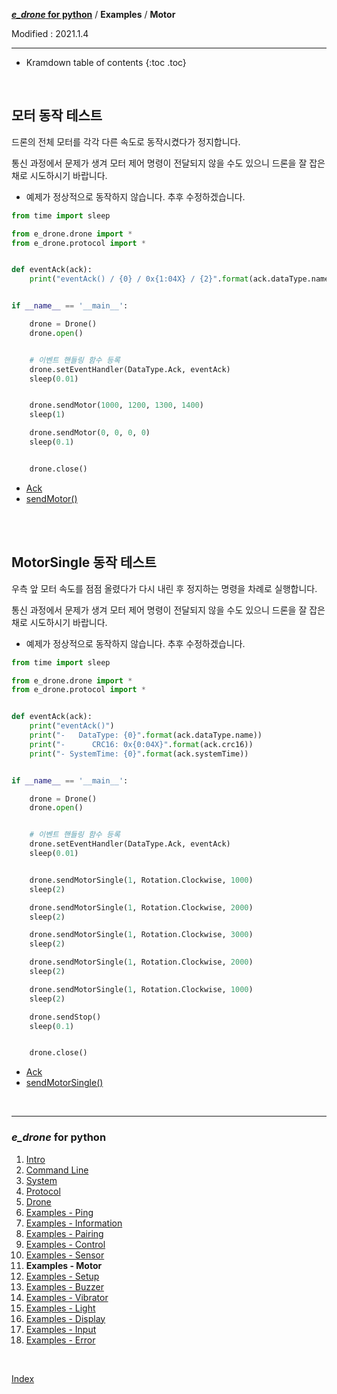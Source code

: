 **[*e_drone* for python](index.md)** / **Examples** / **Motor**

Modified : 2021.1.4

---

* Kramdown table of contents
{:toc .toc}

<br>


<a name="Motor"></a>
## 모터 동작 테스트

드론의 전체 모터를 각각 다른 속도로 동작시켰다가 정지합니다.

통신 과정에서 문제가 생겨 모터 제어 명령이 전달되지 않을 수도 있으니 드론을 잘 잡은 채로 시도하시기 바랍니다.

* 예제가 정상적으로 동작하지 않습니다. 추후 수정하겠습니다.

```py
from time import sleep

from e_drone.drone import *
from e_drone.protocol import *


def eventAck(ack):
    print("eventAck() / {0} / 0x{1:04X} / {2}".format(ack.dataType.name, ack.crc16, ack.systemTime))


if __name__ == '__main__':

    drone = Drone()
    drone.open()


    # 이벤트 핸들링 함수 등록
    drone.setEventHandler(DataType.Ack, eventAck)
    sleep(0.01)


    drone.sendMotor(1000, 1200, 1300, 1400)
    sleep(1)

    drone.sendMotor(0, 0, 0, 0)
    sleep(0.1)


    drone.close()
```

- [Ack](04_protocol.md#Ack)
- [sendMotor()](05_drone.md#sendMotor)


<br>
<br>


<a name="MotorSingle"></a>
## MotorSingle 동작 테스트

우측 앞 모터 속도를 점점 올렸다가 다시 내린 후 정지하는 명령을 차례로 실행합니다.

통신 과정에서 문제가 생겨 모터 제어 명령이 전달되지 않을 수도 있으니 드론을 잘 잡은 채로 시도하시기 바랍니다.

* 예제가 정상적으로 동작하지 않습니다. 추후 수정하겠습니다.

```py
from time import sleep

from e_drone.drone import *
from e_drone.protocol import *


def eventAck(ack):
    print("eventAck()")
    print("-   DataType: {0}".format(ack.dataType.name))
    print("-      CRC16: 0x{0:04X}".format(ack.crc16))
    print("- SystemTime: {0}".format(ack.systemTime))


if __name__ == '__main__':

    drone = Drone()
    drone.open()


    # 이벤트 핸들링 함수 등록
    drone.setEventHandler(DataType.Ack, eventAck)
    sleep(0.01)


    drone.sendMotorSingle(1, Rotation.Clockwise, 1000)
    sleep(2)

    drone.sendMotorSingle(1, Rotation.Clockwise, 2000)
    sleep(2)

    drone.sendMotorSingle(1, Rotation.Clockwise, 3000)
    sleep(2)

    drone.sendMotorSingle(1, Rotation.Clockwise, 2000)
    sleep(2)

    drone.sendMotorSingle(1, Rotation.Clockwise, 1000)
    sleep(2)

    drone.sendStop()
    sleep(0.1)


    drone.close()
```

- [Ack](04_protocol.md#Ack)
- [sendMotorSingle()](05_drone.md#sendMotorSingle)


<br>

---

<h3><i>e_drone</i> for python</H3>

 1. [Intro](01_intro.md)
 2. [Command Line](02_commandline.md)
 3. [System](03_system.md)
 4. [Protocol](04_protocol.md)
 5. [Drone](05_drone.md)
 6. [Examples - Ping](examples_01_ping.md)
 7. [Examples - Information](examples_02_information.md)
 8. [Examples - Pairing](examples_03_pairing.md)
 9. [Examples - Control](examples_04_control.md)
10. [Examples - Sensor](examples_05_sensor.md)
11. **Examples - Motor**
12. [Examples - Setup](examples_07_setup.md)
13. [Examples - Buzzer](examples_08_buzzer.md)
14. [Examples - Vibrator](examples_09_vibrator.md)
15. [Examples - Light](examples_10_light.md)
16. [Examples - Display](examples_11_display.md)
17. [Examples - Input](examples_12_input.md)
18. [Examples - Error](examples_13_error.md)


<br>

[Index](index.md)
